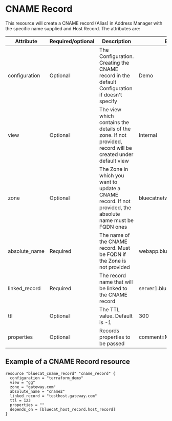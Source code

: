 # CNAME Record
This resource will create a CNAME record (Alias) in Address Manager with the specific name supplied and Host Record. The attributes are:

| Attribute | Required/optional | Description | Example |
| --- | --- | --- | --- |
| configuration | Optional | The Configuration. Creating the CNAME record in the default Configuration if doesn't specify | Demo |
| view | Optional | The view which contains the details of the zone. If not provided, record will be created under default view | Internal |
| zone | Optional | The Zone in which you want to update a CNAME record. If not provided, the absolute name must be FQDN ones | bluecatnetworks.com |
| absolute_name | Required | The name of the CNAME record. Must be FQDN if the Zone is not provided | webapp.bluecatnetworks.com |
| linked_record | Required | The record name that will be linked to the CNAME record | server1.bluecatnetworks.com |
| ttl | Optional | The TTL value. Default is -1 | 300 |
| properties | Optional | Records properties to be passed | comment=My comments |

## Example of a CNAME Record resource

    resource "bluecat_cname_record" "cname_record" {
      configuration = "terraform_demo"
      view = "gg"
      zone = "gateway.com"
      absolute_name = "cname2"
      linked_record = "testhost.gateway.com"
      ttl = 123
      properties = ""
      depends_on = [bluecat_host_record.host_record]
    }
